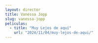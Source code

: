 ```yaml
---
layout: director
title: Vanessa Jopp
slug: vanessa-jopp
peliculas:
  - title: "Muy Lejos de aquí"
    url: "2024/11/04/muy-lejos-de-aqui/"
---
```

